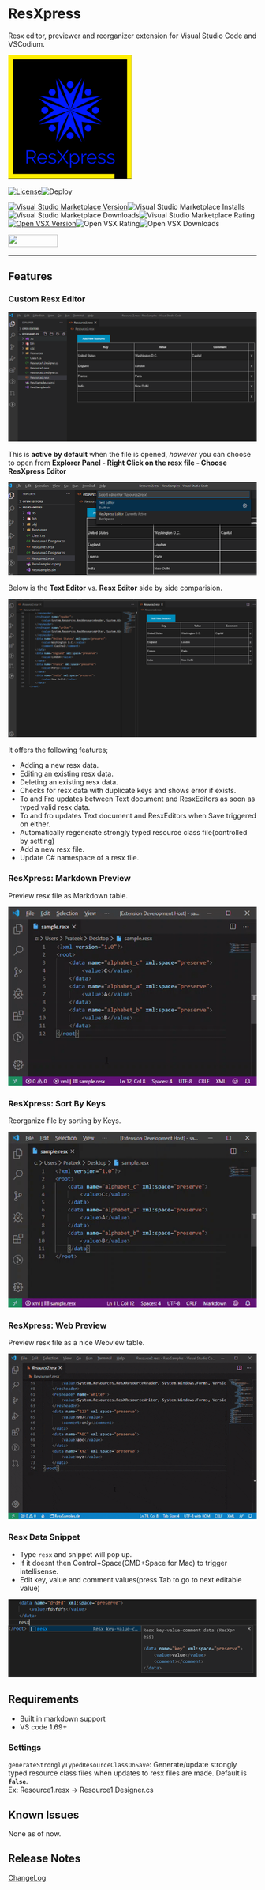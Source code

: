 # ResXpress

Resx editor, previewer and reorganizer extension for Visual Studio Code and VSCodium.

<img src="./images/logo.png" alt="Logo" width="250" height="250">

[![License](https://img.shields.io/github/license/pmahend1/resxpress?style=flat-square&label=License&color=9cf)](https://choosealicense.com/licenses/mit/)![Deploy](https://img.shields.io/github/actions/workflow/status/pmahend1/resxpress/main.yml?branch=main&color=brightgreen&label=Deploy%20CI&style=flat-square&logo=github)

<!-- Visual Studio MarketPlace: Version|Installs|Downloads|Rating -->
[![Visual Studio Marketplace Version](https://img.shields.io/visual-studio-marketplace/v/PrateekMahendrakar.resxpress?style=for-the-badge&color=blue&logo=visualstudiocode&logoColor=blue&label=Visual%20Studio%20MarketPlace)](https://marketplace.visualstudio.com/items?itemName=PrateekMahendrakar.resxpress)![Visual Studio Marketplace Installs](https://img.shields.io/visual-studio-marketplace/i/PrateekMahendrakar.resxpress?style=for-the-badge&color=blue)![Visual Studio Marketplace Downloads](https://img.shields.io/visual-studio-marketplace/d/PrateekMahendrakar.resxpress?style=for-the-badge&color=blue)![Visual Studio Marketplace Rating](https://img.shields.io/visual-studio-marketplace/r/PrateekMahendrakar.resxpress?style=for-the-badge&color=blue)  
[![Open VSX Version](https://img.shields.io/open-vsx/v/PrateekMahendrakar/resxpress?color=darkcyan&style=for-the-badge&logo=vscodium&logoColor=darkcyan)](https://open-vsx.org/extension/PrateekMahendrakar/resxpress)![Open VSX Rating](https://img.shields.io/open-vsx/rating/prateekmahendrakar/resxpress?style=for-the-badge&color=darkcyan)![Open VSX Downloads](https://img.shields.io/open-vsx/dt/PrateekMahendrakar/ResxPress?style=for-the-badge&&color=darkcyan)

[<img src="https://cdn.buymeacoffee.com/buttons/v2/default-blue.png" width="100" height="25">](https://www.buymeacoffee.com/pmahend1)

---

## Features

### Custom Resx Editor

![Resx Editor](./images/../images/resxEditor.png)

This is **active by default** when the file is opened, _however_ you can choose to open from **Explorer Panel - Right Click on the resx file - Choose ResXpress Editor**

![Custom Editor Option](./images/resxEditorOption.png)

Below is the **Text Editor** vs. **Resx Editor** side by side comparision.

![Compare Editors](/images/textVsResxEditor.png)

It offers the following features;

- Adding a new resx data.
- Editing an existing resx data.
- Deleting an existing resx data.
- Checks for resx data with duplicate keys and shows error if exists.
- To and Fro updates between Text document and ResxEditors as soon as typed valid resx data.
- To and fro updates Text document and ResxEditors when Save triggered on either.
- Automatically regenerate strongly typed resource class file(controlled by setting)
- Add a new resx file.
- Update C# namespace of a resx file.

### ResXpress: Markdown Preview

Preview resx file as Markdown table.

![Screenshot1](./images/preview.gif)

### ResXpress: Sort By Keys

Reorganize file by sorting by Keys.

![Screenshot2](./images/sortByKeys.gif)

### ResXpress: Web Preview

Preview resx file as a nice Webview table.

![Screenshot3](./images/webPreview.gif)

### Resx Data Snippet

- Type `resx` and snippet will pop up.
- If it doesnt then Control+Space(CMD+Space for Mac) to trigger intellisense.
- Edit key, value and comment values(press Tab to go to next editable value)

![Snippet](./images/snippet.png)

## Requirements

- Built in markdown support
- VS code 1.69+

### Settings

`generateStronglyTypedResourceClassOnSave`: Generate/update strongly typed resource class files when updates to resx files are made.  Default is **`false`**.  
Ex: Resource1.resx → Resource1.Designer.cs  

## Known Issues

None as of now.

## Release Notes

[ChangeLog](./CHANGELOG.md)
